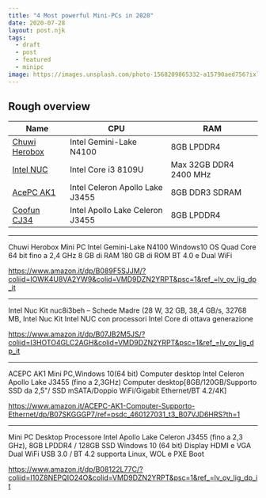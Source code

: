 ```yaml
---
title: "4 Most powerful Mini-PCs in 2020"
date: 2020-07-28
layout: post.njk
tags:
  - draft
  - post
  - featured
  - minipc
image: https://images.unsplash.com/photo-1568209865332-a15790aed756?ixlib=rb-1.2.1&ixid=eyJhcHBfaWQiOjEyMDd9&auto=format&fit=crop&w=600&q=80
---
```


## Rough overview

| Name | CPU | RAM | 
|-|-|-|
| [Chuwi Herobox](https://www.chuwi.com/product/items/Chuwi-HeroBox.html) | Intel Gemini-Lake N4100 | 8GB LPDDR4 |
| [Intel NUC](https://www.intel.com/content/www/us/en/products/boards-kits/nuc.html) | Intel Core i3 8109U | Max 32GB DDR4 2400 MHz |
| [AcePC AK1](https://www.amazon.com/AK1-Windows-Processor-Computer-Ethernet/dp/B07D77W8CZ) | Intel Celeron Apollo Lake J3455 | 8GB DDR3 SDRAM |
| [Coofun CJ34](https://www.amazon.com/COOFUN-Desktop-Celeron-Processor-Windows/dp/B08122BPVK) | Intel Apollo Lake Celeron J3455 | 8GB LPDDR4 |

---

Chuwi Herobox Mini PC Intel Gemini-Lake N4100 Windows10 OS Quad Core 64 bit fino a 2,4 GHz 8 GB di RAM 180 GB di ROM BT 4.0 e Dual WiFi

https://www.amazon.it/dp/B089F5SJJM/?coliid=IOWK4U8VA2YW9&colid=VMD9DZN2YRPT&psc=1&ref_=lv_ov_lig_dp_it

---

Intel Nuc Kit nuc8i3beh – Schede Madre (28 W, 32 GB, 38,4 GB/s, 32768 MB, Intel Nuc Kit Intel NUC con processori Intel Core di ottava generazione

https://www.amazon.it/dp/B07JB2M5JS/?coliid=I3HOTO4GLC2AGH&colid=VMD9DZN2YRPT&psc=1&ref_=lv_ov_lig_dp_it

---

ACEPC AK1 Mini PC,Windows 10(64 bit) Computer desktop Intel Celeron Apollo Lake J3455 (fino a 2,3GHz) Computer desktop[8GB/120GB/Supporto SSD da 2,5"/ SSD mSATA/Doppio WiFi/Gigabit Ethernet/BT 4.2/4K]

https://www.amazon.it/ACEPC-AK1-Computer-Supporto-Ethernet/dp/B07SKGGGP7/ref=psdc_460127031_t3_B07VJD6HRS?th=1

---

Mini PC Desktop Processore Intel Apollo Lake Celeron J3455 (fino a 2,3 GHz), 8GB LPDDR4 / 128GB SSD Windows 10 (64 bit) Display HDMI e VGA Dual WiFi USB 3.0 / BT 4.2 supporta Linux, WOL e PXE Boot

https://www.amazon.it/dp/B08122L77C/?coliid=I10Z8NEPQIO24O&colid=VMD9DZN2YRPT&psc=1&ref_=lv_ov_lig_dp_it

